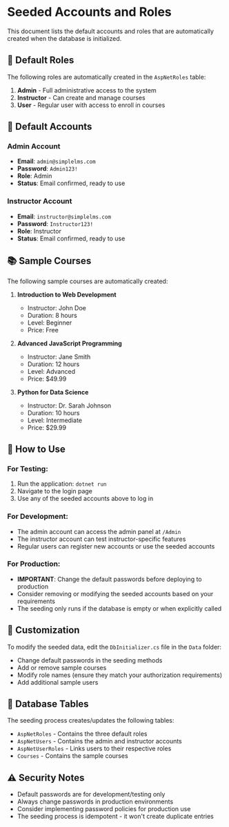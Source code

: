 # Seeded Accounts and Roles

This document lists the default accounts and roles that are automatically created when the database is initialized.

## 🔐 **Default Roles**

The following roles are automatically created in the `AspNetRoles` table:

1. **Admin** - Full administrative access to the system
2. **Instructor** - Can create and manage courses
3. **User** - Regular user with access to enroll in courses

## 👤 **Default Accounts**

### **Admin Account**
- **Email**: `admin@simplelms.com`
- **Password**: `Admin123!`
- **Role**: Admin
- **Status**: Email confirmed, ready to use

### **Instructor Account**
- **Email**: `instructor@simplelms.com`
- **Password**: `Instructor123!`
- **Role**: Instructor
- **Status**: Email confirmed, ready to use

## 📚 **Sample Courses**

The following sample courses are automatically created:

1. **Introduction to Web Development**
   - Instructor: John Doe
   - Duration: 8 hours
   - Level: Beginner
   - Price: Free

2. **Advanced JavaScript Programming**
   - Instructor: Jane Smith
   - Duration: 12 hours
   - Level: Advanced
   - Price: $49.99

3. **Python for Data Science**
   - Instructor: Dr. Sarah Johnson
   - Duration: 10 hours
   - Level: Intermediate
   - Price: $29.99

## 🚀 **How to Use**

### **For Testing:**
1. Run the application: `dotnet run`
2. Navigate to the login page
3. Use any of the seeded accounts above to log in

### **For Development:**
- The admin account can access the admin panel at `/Admin`
- The instructor account can test instructor-specific features
- Regular users can register new accounts or use the seeded accounts

### **For Production:**
- **IMPORTANT**: Change the default passwords before deploying to production
- Consider removing or modifying the seeded accounts based on your requirements
- The seeding only runs if the database is empty or when explicitly called

## 🔧 **Customization**

To modify the seeded data, edit the `DbInitializer.cs` file in the `Data` folder:

- Change default passwords in the seeding methods
- Add or remove sample courses
- Modify role names (ensure they match your authorization requirements)
- Add additional sample users

## 📝 **Database Tables**

The seeding process creates/updates the following tables:

- `AspNetRoles` - Contains the three default roles
- `AspNetUsers` - Contains the admin and instructor accounts
- `AspNetUserRoles` - Links users to their respective roles
- `Courses` - Contains the sample courses

## ⚠️ **Security Notes**

- Default passwords are for development/testing only
- Always change passwords in production environments
- Consider implementing password policies for production use
- The seeding process is idempotent - it won't create duplicate entries 
